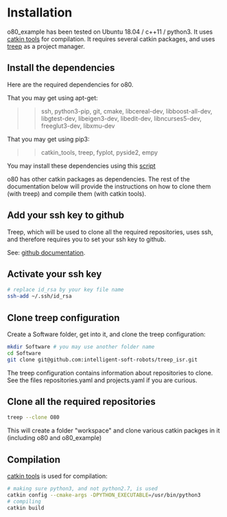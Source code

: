 
# Installation

o80_example has been tested on Ubuntu 18.04 / c++11 / python3.
It uses [catkin tools](https://catkin-tools.readthedocs.io) for compilation.
It requires several catkin packages, and uses [treep](https://pypi.org/project/treep/) as a project manager.


## Install the dependencies

Here are the required dependencies for o80.

That you may get using apt-get:

>> ssh, python3-pip, git, cmake, libcereal-dev, libboost-all-dev, libgtest-dev, libeigen3-dev, libedit-dev, libncurses5-dev, freeglut3-dev, libxmu-dev

That you may get using pip3:

>> catkin_tools, treep, fyplot, pyside2, empy

You may install these dependencies using this [script](https://github.com/intelligent-soft-robots/o80/blob/master/o80_dependencies.)

o80 has other catkin packages as dependencies. The rest of the documentation below will provide the instructions on how to clone them (with treep) and compile them (with catkin tools).

## Add your ssh key to github

Treep, which will be used to clone all the required repositories, uses ssh, and therefore requires you to set your ssh key to github.

See: [github documentation](https://help.github.com/en/github/authenticating-to-github/connecting-to-github-with-ssh).

## Activate your ssh key

```bash
# replace id_rsa by your key file name
ssh-add ~/.ssh/id_rsa
```

## Clone treep configuration

Create a Software folder, get into it, and clone the treep configuration:

```bash
mkdir Software # you may use another folder name
cd Software
git clone git@github.com:intelligent-soft-robots/treep_isr.git
```

The treep configuration contains information about repositories to clone. See the files repositories.yaml and projects.yaml if you are curious.

## Clone all the required repositories

```bash
treep --clone O80
```

This will create a folder "workspace" and clone various catkin packges in it (including o80 and o80_example)

## Compilation

[catkin tools](https://catkin-tools.readthedocs.io/) is used for compilation:

```bash
# making sure python3, and not python2.7, is used
catkin config --cmake-args -DPYTHON_EXECUTABLE=/usr/bin/python3
# compiling
catkin build
```

